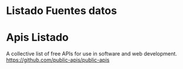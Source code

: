 # Listado Fuentes datos

# Apis Listado  

A collective list of free APIs for use in software and web development.
https://github.com/public-apis/public-apis
